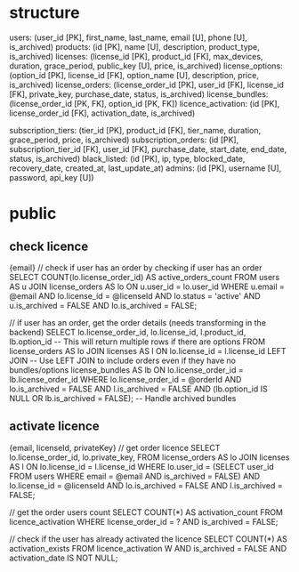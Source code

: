 # structure
users: (user_id [PK], first_name, last_name, email [U], phone [U], is_archived)
products: (id [PK], name [U], description, product_type, is_archived)
licenses: (license_id [PK], product_id [FK], max_devices, duration, grace_period, public_key [U], price, is_archived)
license_options: (option_id [PK], license_id [FK], option_name [U], description, price, is_archived)
license_orders: (license_order_id [PK], user_id [FK], license_id [FK], private_key, purchase_date, status, is_archived)
license_bundles: (license_order_id [PK, FK], option_id [PK, FK])
licence_activation: (id [PK], license_order_id [FK], activation_date, is_archived)

subscription_tiers: (tier_id [PK], product_id [FK], tier_name, duration, grace_period, price, is_archived)
subscription_orders: (id [PK], subscription_tier_id [FK], user_id [FK], purchase_date, start_date, end_date, status, is_archived)
black_listed: (id [PK], ip, type, blocked_date, recovery_date, created_at, last_update_at)
admins: (id [PK], username [U], password, api_key [U])


# public

## check licence
{email}
// check if user has an order by checking if user has an order 
SELECT
  COUNT(lo.license_order_id) AS active_orders_count
FROM
  users AS u
JOIN
  license_orders AS lo
  ON u.user_id = lo.user_id
WHERE
  u.email = @email AND lo.license_id = @licenseId
  AND lo.status = 'active'
  AND u.is_archived = FALSE
  AND lo.is_archived = FALSE;

// if user has an order, get the order details (needs transforming in the backend)
SELECT
  lo.license_order_id,
  lo.license_id,
  l.product_id,
  lb.option_id -- This will return multiple rows if there are options
FROM
  license_orders AS lo
JOIN
  licenses AS l
  ON lo.license_id = l.license_id
LEFT JOIN -- Use LEFT JOIN to include orders even if they have no bundles/options
  license_bundles AS lb
  ON lo.license_order_id = lb.license_order_id
WHERE
  lo.license_order_id = @orderId
  AND lo.is_archived = FALSE
  AND l.is_archived = FALSE
  AND (lb.option_id IS NULL OR lb.is_archived = FALSE); -- Handle archived bundles

## activate licence
{email, licenseId, privateKey}
// get order licence
SELECT
  lo.license_order_id,
  lo.private_key,
FROM
  license_orders AS lo
JOIN
  licenses AS l
  ON lo.license_id = l.license_id
WHERE
  lo.user_id = (SELECT user_id FROM users WHERE email = @email AND is_archived = FALSE)
  AND lo.license_id = @licenseId
  AND lo.is_archived = FALSE
  AND l.is_archived = FALSE;


// get the order users count
SELECT COUNT(*) AS activation_count
FROM licence_activation
WHERE license_order_id = ? AND is_archived = FALSE;

// check if the user has already activated the licence
SELECT COUNT(*) AS activation_exists
FROM licence_activation
W AND is_archived = FALSE AND activation_date IS NOT NULL;
